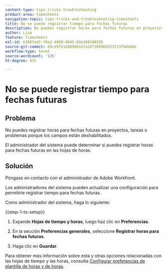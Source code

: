```yaml
---
content-type: tips-tricks-troubleshooting
product-area: timesheets
navigation-topic: tips-tricks-and-troubleshooting-timesheets
title: No se puede registrar tiempo para fechas futuras
description: No puedes registrar horas para fechas futuras en proyectos, tareas o problemas porque los campos están deshabilitados.
author: Lisa
feature: Timesheets
exl-id: 6108fad2-f0a2-4989-8645-69a16820032b
source-git-commit: 69cd5fb1d089b81b7a1673609b92537137b6b68e
workflow-type: tm+mt
source-wordcount: '135'
ht-degree: 91%

---
```


# No se puede registrar tiempo para fechas futuras

## Problema

No puedes registrar horas para fechas futuras en proyectos, tareas o problemas porque los campos están deshabilitados.

El administrador del sistema puede determinar si puedes registrar horas para fechas futuras en las hojas de horas.

## Solución

Póngase en contacto con el administrador de Adobe Workfront.

Los administradores del sistema pueden actualizar una configuración para permitirle registrar tiempo para fechas futuras.

Como administrador del sistema, haga lo siguiente:

{{step-1-to-setup}}

1. Expande **Hojas de tiempo y horas**, luego haz clic en **Preferencias**.

1. En la sección **Preferencias generales**, seleccione **Registrar horas para fechas futuras**.

1. Haga clic en **Guardar**.

Para obtener más información sobre esta y otras opciones relacionadas con las hojas de tiempo y las horas, consulta [Configurar preferencias de plantilla de horas y de horas](../../administration-and-setup/set-up-workfront/configure-timesheets-schedules/timesheet-and-hour-preferences.md).
